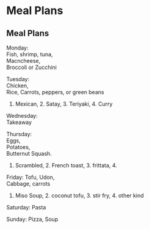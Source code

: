# Meal Plans
## Meal Plans

Monday:   
Fish, shrimp, tuna,   
Macncheese,   
Broccoli or Zucchini

Tuesday:   
Chicken,   
Rice,
Carrots, peppers, or green beans
1. Mexican, 2. Satay, 3. Teriyaki, 4. Curry

Wednesday:   
Takeaway

Thursday:   
Eggs,   
Potatoes,   
Butternut Squash.
1. Scrambled, 2. French toast, 3. frittata, 4. 

Friday:
Tofu,
Udon,   
Cabbage, carrots
1. Miso Soup, 2. coconut tofu, 3. stir fry, 4. other kind


Saturday:
Pasta

Sunday:
Pizza, Soup